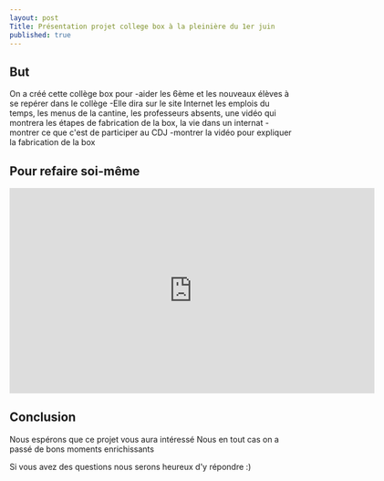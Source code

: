 ```yaml
---
layout: post
Title: Présentation projet college box à la pleinière du 1er juin
published: true
---
```

## But

On a créé cette collège box pour
-aider les 6ème et les nouveaux élèves à se repérer dans le collège
-Elle dira sur le site Internet les emplois du temps, les menus de la cantine, les professeurs absents, une vidéo qui montrera les étapes de fabrication de la box, la vie dans un internat
-montrer ce que c'est de participer au CDJ
-montrer la vidéo pour expliquer la fabrication de la box

## Pour refaire soi-même

<iframe src="https://player.vimeo.com/video/167752731" width="640" height="360" frameborder="0" webkitallowfullscreen mozallowfullscreen allowfullscreen></iframe>

## Conclusion

Nous espérons que ce projet vous aura intéressé
Nous en tout cas on a passé de bons moments enrichissants

Si vous avez des questions nous serons heureux d'y répondre :)



